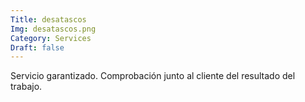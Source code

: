 ```yaml
---
Title: desatascos
Img: desatascos.png
Category: Services
Draft: false
---
```


Servicio garantizado. Comprobación junto al cliente del resultado del trabajo.
